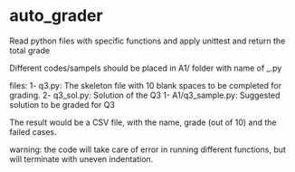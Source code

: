 # auto_grader
Read python files with specific functions and apply unittest and return the total grade

Different codes/sampels should be placed in A1/ folder with name of <name>_<anything>.py

files:
1- q3.py: The skeleton file with 10 blank spaces to be completed for grading.
2- q3_sol.py: Solution of the Q3
1- A1/q3_sample.py: Suggested solution to be graded for Q3

The result would be a CSV file, with the name, grade (out of 10) and the failed cases.

warning: the code will take care of error in running different functions, but will terminate with uneven indentation. 